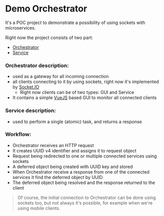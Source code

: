 # Demo Orchestrator

It's a POC project to demonstrate a possibility of using sockets with microservices.

Right now the project consists of two part:
- [Orchestrator](https://github.com/demo-orchestrator/orchestrator)
- [Service](https://github.com/demo-orchestrator/service)

### Orchestrator description:
- used as a gateway for all incoming connection
- all clients connecting to it by using sockets, right now it's implemented by [Socket.IO](https://socket.io)
    - Right now clients can be of two types: GUI and Service
- It contains a simple [VueJS](https://vuejs.org/) based GUI to monitor all connected clients

### Service description:
- used to perform a single (atomic) task, and returns a response

### Workflow:
- Orchestrator receives an HTTP request
- It creates UUID v4 identifier and assigns it to request object
- Request being redirected to one or multiple connected services using sockets
- A deferred object being created with UUID key and stored
- When Orchestrator receive a response from one of the connected services it
find the deferred object by UUID
- The deferred object being resolved and the response returned to the client


>Of course, the initial connection to Orchestrator can be done using sockets too,
but not always it's possible, for example when we're using mobile clients.